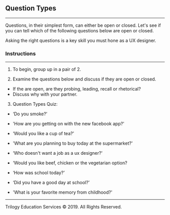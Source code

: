 ## Question Types
---

Questions, in their simplest form, can either be open or closed. Let's see if you can tell which of the following questions below are open or closed.

Asking the right questions is a key skill you must hone as a UX designer. 

### Instructions

---

1. To begin, group up in a pair of 2.

2. Examine the questions below and discuss if they are open or closed. 

- If the are open, are they probing, leading, recall or rhetorical?
- Discuss why with your partner.

3. Question Types Quiz:

- ‘Do you smoke?’ 

- 'How are you getting on with the new facebook app?' 

- ‘Would you like a cup of tea?’

- 'What are you planning to buy today at the supermarket?'

- ‘Who doesn't want a job as a ux designer?'

- ‘Would you like beef, chicken or the vegetarian option? 
    
- ‘How was school today?’ 

- ‘Did you have a good day at school?’ 

- 'What is your favorite memory from childhood?'

---

Trilogy Education Services © 2019. All Rights Reserved.
